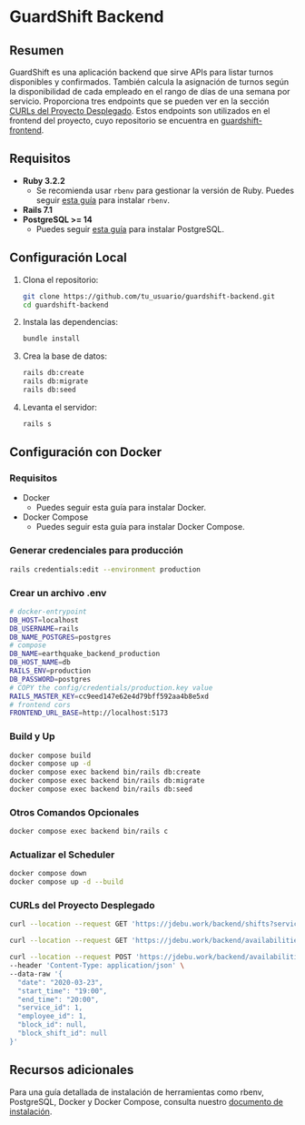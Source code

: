 # GuardShift Backend

## Resumen

GuardShift es una aplicación backend que sirve APIs para listar turnos disponibles y confirmados. También calcula la asignación de turnos según la disponibilidad de cada empleado en el rango de días de una semana por servicio. Proporciona tres endpoints que se pueden ver en la sección [CURLs del Proyecto Desplegado](#curls-del-proyecto-desplegado). Estos endpoints son utilizados en el frontend del proyecto, cuyo repositorio se encuentra en [guardshift-frontend](https://github.com/jDebu/guardshift-frontend).

## Requisitos

- **Ruby 3.2.2**
  - Se recomienda usar `rbenv` para gestionar la versión de Ruby. Puedes seguir [esta guía](installation_guide.md#instalación-de-rbenv) para instalar `rbenv`.
- **Rails 7.1**
- **PostgreSQL >= 14**
  - Puedes seguir [esta guía](installation_guide.md#instalación-de-postgresql) para instalar PostgreSQL.

## Configuración Local

1. Clona el repositorio:
   ```bash
   git clone https://github.com/tu_usuario/guardshift-backend.git
   cd guardshift-backend
   ```
1. Instala las dependencias:
   ```bash
   bundle install
   ```
1. Crea la base de datos:
   ```bash
   rails db:create
   rails db:migrate
   rails db:seed
   ```
1. Levanta el servidor:
   ```bash
   rails s
   ```
## Configuración con Docker

### Requisitos
- Docker
    - Puedes seguir esta guía para instalar Docker.
- Docker Compose
    - Puedes seguir esta guía para instalar Docker Compose.

### Generar credenciales para producción
```bash
rails credentials:edit --environment production
```
### Crear un archivo .env
```bash
# docker-entrypoint
DB_HOST=localhost
DB_USERNAME=rails
DB_NAME_POSTGRES=postgres
# compose
DB_NAME=earthquake_backend_production
DB_HOST_NAME=db
RAILS_ENV=production
DB_PASSWORD=postgres
# COPY the config/credentials/production.key value
RAILS_MASTER_KEY=cc9eed147e62e4d79bff592aa4b8e5xd
# frontend cors
FRONTEND_URL_BASE=http://localhost:5173
```
### Build y Up
```bash
docker compose build
docker compose up -d
docker compose exec backend bin/rails db:create
docker compose exec backend bin/rails db:migrate
docker compose exec backend bin/rails db:seed
```
### Otros Comandos Opcionales
```bash
docker compose exec backend bin/rails c
```
### Actualizar el Scheduler
```bash
docker compose down
docker compose up -d --build
```
### CURLs del Proyecto Desplegado
```bash
curl --location --request GET 'https://jdebu.work/backend/shifts?service_id=1&start_date=2020-03-02&end_date=2020-03-08'

curl --location --request GET 'https://jdebu.work/backend/availabilities?service_id=1&start_date=2020-03-02&end_date=2020-03-08'

curl --location --request POST 'https://jdebu.work/backend/availabilities' \
--header 'Content-Type: application/json' \
--data-raw '{
  "date": "2020-03-23",
  "start_time": "19:00",
  "end_time": "20:00",
  "service_id": 1,
  "employee_id": 1,
  "block_id": null,
  "block_shift_id": null
}'
```

## Recursos adicionales
Para una guía detallada de instalación de herramientas como rbenv, PostgreSQL, Docker y Docker Compose, consulta nuestro [documento de instalación](installation_guide.md).